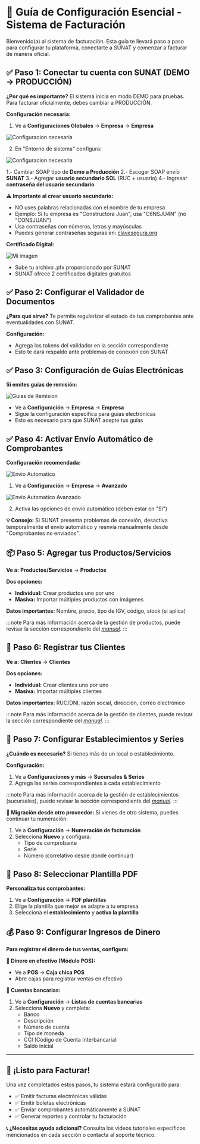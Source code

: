 # 📘 Guía de Configuración Esencial - Sistema de Facturación

Bienvenido(a) al sistema de facturación. Esta guía te llevará paso a paso para configurar tu plataforma, conectarte a SUNAT y comenzar a facturar de manera oficial.

## ✅ Paso 1: Conectar tu cuenta con SUNAT (DEMO → PRODUCCIÓN)

**¿Por qué es importante?** El sistema inicia en modo DEMO para pruebas. Para facturar oficialmente, debes cambiar a PRODUCCIÓN.

**Configuración necesaria:**
1. Ve a **Configuraciones Globales** → **Empresa** → **Empresa**

![Configuracion necesaria](img/configuracion-empresa.png)

2. En "Entorno de sistema" configura:

![Configuracion necesaria](img/configuracion-empresa-demo-prod.png)

   1.- Cambiar SOAP tipo de **Demo a Producción**
   2.- Escoger SOAP envío **SUNAT**
   3.- Agregar **usuario secundario SOL** (RUC + usuario)
   4.- Ingresar **contraseña del usuario secundario**

**⚠️ Importante al crear usuario secundario:**
- NO uses palabras relacionadas con el nombre de tu empresa
- Ejemplo: Si tu empresa es "Constructora Juan", usa "C6NSJU4N" (no "CONSJUAN")
- Usa contraseñas con números, letras y mayúsculas
- Puedes generar contraseñas seguras en: [clavesegura.org](https://www.clavesegura.org/es/)

**Certificado Digital:**

![Mi imagen](img/certificado-digital-empresa.png)

- Sube tu archivo .pfx proporcionado por SUNAT
- SUNAT ofrece 2 certificados digitales gratuitos

## ✅ Paso 2: Configurar el Validador de Documentos

**¿Para qué sirve?** Te permite regularizar el estado de tus comprobantes ante eventualidades con SUNAT.

**Configuración:**
- Agrega los tokens del validador en la sección correspondiente
- Esto te dará respaldo ante problemas de conexión con SUNAT

## ✅ Paso 3: Configuración de Guías Electrónicas

**Si emites guías de remisión:**

![Guias de Remision](img/guias-de-remision.png)

- Ve a **Configuración** → **Empresa** → **Empresa**
- Sigue la configuración específica para guías electrónicas
- Esto es necesario para que SUNAT acepte tus guías

## ✅ Paso 4: Activar Envío Automático de Comprobantes

**Configuración recomendada:**

![Envio Automatico](img/envio-automatico-comprobantes-config.png)

1. Ve a **Configuración** → **Empresa** → **Avanzado**

![Envio Automatico Avanzado](img/envio-automatico-comprobantes-config-avanzado.png)

2. Activa las opciones de envío automático (deben estar en "Sí")

**💡 Consejo:** Si SUNAT presenta problemas de conexión, desactiva temporalmente el envío automático y reenvía manualmente desde "Comprobantes no enviados".

## 📦 Paso 5: Agregar tus Productos/Servicios

**Ve a:** **Productos/Servicios** → **Productos**

**Dos opciones:**
- **Individual:** Crear productos uno por uno
- **Masiva:** Importar múltiples productos con imágenes

**Datos importantes:** Nombre, precio, tipo de IGV, código, stock (si aplica)

:::note
Para más información acerca de la gestión de productos, puede revisar la sección correspondiente del *[manual](https://manual.uio.la/Pro7/productos-servicios)*.
:::

## 👥 Paso 6: Registrar tus Clientes

**Ve a:** **Clientes** → **Clientes**

**Dos opciones:**
- **Individual:** Crear clientes uno por uno
- **Masiva:** Importar múltiples clientes

**Datos importantes:** RUC/DNI, razón social, dirección, correo electrónico

:::note
Para más información acerca de la gestión de clientes, puede revisar la sección correspondiente del *[manual](https://manual.uio.la/Pro7/clientes)*.
:::

## 🏢 Paso 7: Configurar Establecimientos y Series

**¿Cuándo es necesario?** Si tienes más de un local o establecimiento.

**Configuración:**
1. Ve a **Configuraciones y más** → **Sucursales & Series**
2. Agrega las series correspondientes a cada establecimiento

:::note
Para más información acerca de la gestión de establecimientos (sucursales), puede revisar la sección correspondiente del *[manual](https://manual.uio.la/Pro7/usuarios-locales-series)*.
:::

**🔄 Migración desde otro proveedor:**
Si vienes de otro sistema, puedes continuar tu numeración:
1. Ve a **Configuración** → **Numeración de facturación**
2. Selecciona **Nuevo** y configura:
   - Tipo de comprobante
   - Serie
   - Número (correlativo desde donde continuar)

## 🎨 Paso 8: Seleccionar Plantilla PDF

**Personaliza tus comprobantes:**
1. Ve a **Configuración** → **PDF plantillas**
2. Elige la plantilla que mejor se adapte a tu empresa
3. Selecciona el **establecimiento** y **activa la plantilla**

## 💰 Paso 9: Configurar Ingresos de Dinero

**Para registrar el dinero de tus ventas, configura:**

**🏪 Dinero en efectivo (Módulo POS):**
- Ve a **POS** → **Caja chica POS**
- Abre cajas para registrar ventas en efectivo

**🏦 Cuentas bancarias:**
1. Ve a **Configuración** → **Listas de cuentas bancarias**
2. Selecciona **Nuevo** y completa:
   - Banco
   - Descripción
   - Número de cuenta
   - Tipo de moneda
   - CCI (Código de Cuenta Interbancaria)
   - Saldo inicial

---

## 🎉 ¡Listo para Facturar!

Una vez completados estos pasos, tu sistema estará configurado para:
- ✅ Emitir facturas electrónicas válidas
- ✅ Emitir boletas electrónicas
- ✅ Enviar comprobantes automáticamente a SUNAT
- ✅ Generar reportes y controlar tu facturación

**📞 ¿Necesitas ayuda adicional?** Consulta los videos tutoriales específicos mencionados en cada sección o contacta al soporte técnico.